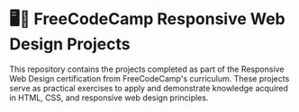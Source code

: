 # 🖥️🎨 FreeCodeCamp Responsive Web Design Projects

This repository contains the projects completed as part of the Responsive Web Design certification from FreeCodeCamp's curriculum. 
These projects serve as practical exercises to apply and demonstrate knowledge acquired in HTML, CSS, and responsive web design principles.
